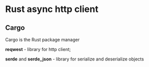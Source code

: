 # Rust async http client


## Cargo 
Cargo is the Rust package manager

**reqwest** - library for http client; 


**serde** and **serde_json** - library for serialize and deserialize objects